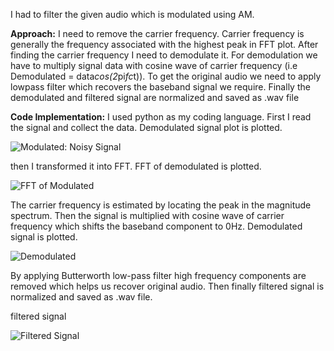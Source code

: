 I had to filter the given audio which is modulated using AM.

**Approach:**
I need to remove the carrier frequency. Carrier frequency is generally the frequency associated with the highest peak in FFT plot. After finding the carrier frequency I need to demodulate it. For demodulation we have to multiply signal data with cosine wave of carrier frequency (i.e Demodulated = data*cos(2*pi*fc*t)). To get the original audio we need to apply lowpass filter which recovers the baseband signal we require. Finally the demodulated and filtered signal are normalized and saved as .wav file

**Code Implementation:**
I used python as my coding language. First I read the signal and collect the data. Demodulated signal plot is plotted.

![Modulated: Noisy Signal](https://github.com/user-attachments/assets/849660a6-d252-4e67-9f4c-95792ec0c848)

then I transformed it into FFT. FFT of demodulated is plotted.

![FFT of Modulated](https://github.com/user-attachments/assets/20ee351a-338e-46bd-a2e3-dd521e683827)

The carrier frequency is estimated by
 locating the peak in the magnitude spectrum. Then the signal is multiplied with cosine wave of carrier frequency which shifts the baseband component to 0Hz. Demodulated signal is plotted. 

 ![Demodulated](https://github.com/user-attachments/assets/f8af0bb7-438c-488a-8436-e9f1d6221e11)


By applying Butterworth low-pass filter high frequency components are removed which helps us recover original audio. Then finally filtered signal is normalized and saved as .wav file.

filtered signal 

![Filtered Signal](https://github.com/user-attachments/assets/bbf66e7d-ed84-4251-a8db-c17f161c386e)



